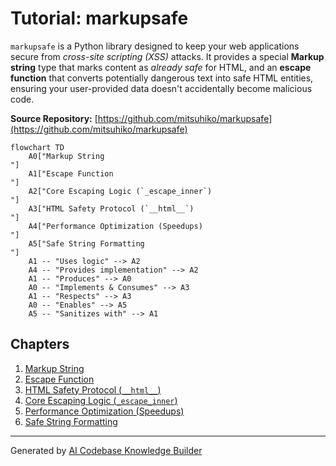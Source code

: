 # Tutorial: markupsafe

`markupsafe` is a Python library designed to keep your web applications secure from *cross-site scripting (XSS)* attacks. It provides a special **Markup string** type that marks content as *already safe* for HTML, and an **escape function** that converts potentially dangerous text into safe HTML entities, ensuring your user-provided data doesn't accidentally become malicious code.


**Source Repository:** [https://github.com/mitsuhiko/markupsafe](https://github.com/mitsuhiko/markupsafe)

```mermaid
flowchart TD
    A0["Markup String
"]
    A1["Escape Function
"]
    A2["Core Escaping Logic (`_escape_inner`)
"]
    A3["HTML Safety Protocol (`__html__`)
"]
    A4["Performance Optimization (Speedups)
"]
    A5["Safe String Formatting
"]
    A1 -- "Uses logic" --> A2
    A4 -- "Provides implementation" --> A2
    A1 -- "Produces" --> A0
    A0 -- "Implements & Consumes" --> A3
    A1 -- "Respects" --> A3
    A0 -- "Enables" --> A5
    A5 -- "Sanitizes with" --> A1
```

## Chapters

1. [Markup String
](01_markup_string_.md)
2. [Escape Function
](02_escape_function_.md)
3. [HTML Safety Protocol (`__html__`)
](03_html_safety_protocol_____html_____.md)
4. [Core Escaping Logic (`_escape_inner`)
](04_core_escaping_logic____escape_inner___.md)
5. [Performance Optimization (Speedups)
](05_performance_optimization__speedups__.md)
6. [Safe String Formatting
](06_safe_string_formatting_.md)


---

Generated by [AI Codebase Knowledge Builder](https://github.com/The-Pocket/Tutorial-Codebase-Knowledge)